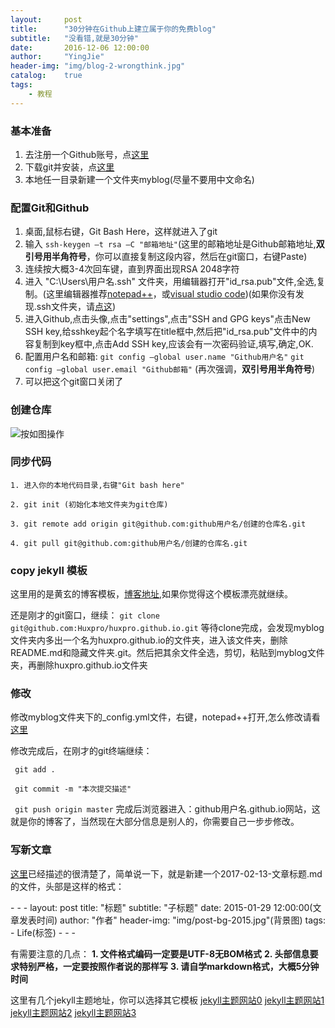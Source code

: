 ```yaml
---
layout:     post
title:      "30分钟在Github上建立属于你的免费blog"
subtitle:   "没看错,就是30分钟"
date:       2016-12-06 12:00:00
author:     "YingJie"
header-img: "img/blog-2-wrongthink.jpg"
catalog:	true
tags:
    - 教程
---
```


### 基本准备

1. 去注册一个Github账号，点[这里](https://www.github.com)
2. 下载git并安装，点[这里](http://git-scm.com/)
3. 本地任一目录新建一个文件夹myblog(尽量不要用中文命名)

### 配置Git和Github

1. 桌面,鼠标右键，Git Bash Here，这样就进入了git
2. 输入 `ssh-keygen –t rsa –C "邮箱地址"`(这里的邮箱地址是Github邮箱地址,**双引号用半角符号**，你可以直接复制这段内容，然后在git窗口，右键Paste)
3. 连续按大概3-4次回车键，直到界面出现RSA 2048字符
4. 进入 "C:\Users\用户名\.ssh" 文件夹，用编辑器打开"id_rsa.pub"文件,全选,复制。(这里编辑器推荐[notepad++](https://notepad-plus-plus.org/)，或[visual studio code](https://code.visualstudio.com/))(如果你没有发现.ssh文件夹，请[点这](http://www.baidu-x.com/?q=%E9%9A%90%E8%97%8F%E6%96%87%E4%BB%B6%E5%A4%B9))
5. 进入Github,点击头像,点击"settings",点击"SSH and GPG keys"点击New SSH key,给sshkey起个名字填写在title框中,然后把"id_rsa.pub"文件中的内容复制到key框中,点击Add SSH key,应该会有一次密码验证,填写,确定,OK.
6. 配置用户名和邮箱:
`git config –global user.name "Github用户名"`
`git config –global user.email "Github邮箱"`
(再次强调，**双引号用半角符号**)
7. 可以把这个git窗口关闭了

### 创建仓库

![按如图操作](http://ww1.sinaimg.cn/large/88b1b9f5ly1fcoo8so23cj20nk0h6dhw)

### 同步代码

`1. 进入你的本地代码目录,右键"Git bash here"`

`2. git init (初始化本地文件夹为git仓库)`

`3. git remote add origin git@github.com:github用户名/创建的仓库名.git`

`4. git pull git@github.com:github用户名/创建的仓库名.git`

### copy jekyll 模板

这里用的是黄玄的博客模板，[博客地址](https://huangxuan.me),如果你觉得这个模板漂亮就继续。

还是刚才的git窗口，继续：
`git clone git@github.com:Huxpro/huxpro.github.io.git`
等待clone完成，会发现myblog文件夹内多出一个名为huxpro.github.io的文件夹，进入该文件夹，删除README.md和隐藏文件夹.git。然后把其余文件全选，剪切，粘贴到myblog文件夹，再删除huxpro.github.io文件夹

### 修改

修改myblog文件夹下的_config.yml文件，右键，notepad++打开,怎么修改请看[这里](https://github.com/Huxpro/huxpro.github.io/blob/master/README.zh.md)

修改完成后，在刚才的git终端继续：

` git add .`

` git commit -m "本次提交描述"`

` git push origin master`
完成后浏览器进入：github用户名.github.io网站，这就是你的博客了，当然现在大部分信息是别人的，你需要自己一步步修改。

### 写新文章

[这里](https://github.com/Huxpro/huxpro.github.io/blob/master/README.zh.md)已经描述的很清楚了，简单说一下，就是新建一个2017-02-13-文章标题.md的文件，头部是这样的格式：

\- - -
layout:     post
title:      "标题"
subtitle:   "子标题"
date:       2015-01-29 12:00:00(文章发表时间)
author:     "作者"
header-img: "img/post-bg-2015.jpg"(背景图)
tags:
\- Life(标签)
\- - -

有需要注意的几点：
**1. 文件格式编码一定要是UTF-8无BOM格式**
**2. 头部信息要求特别严格，一定要按照作者说的那样写**
**3. 请自学markdown格式，大概5分钟时间**

这里有几个jekyll主题地址，你可以选择其它模板
[jekyll主题网站0](http://jekyllthemes.org/)
[jekyll主题网站1](https://jekyllthemes.io/)
[jekyll主题网站2](http://themes.jekyllrc.org/)
[jekyll主题网站3](http://yongyuan.name/blog/collect-jekyll-theme.html)